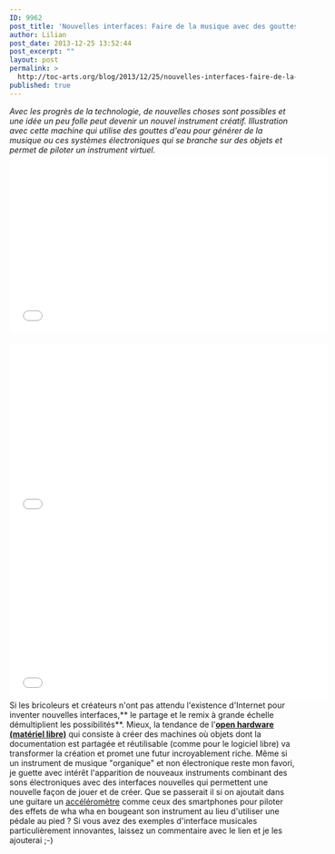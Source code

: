 ```yaml
---
ID: 9962
post_title: 'Nouvelles interfaces: Faire de la musique avec des gouttes d&rsquo;eau ou des bananes'
author: Lilian
post_date: 2013-12-25 13:52:44
post_excerpt: ""
layout: post
permalink: >
  http://toc-arts.org/blog/2013/12/25/nouvelles-interfaces-faire-de-la-musique-avec-des-gouttes-deau-ou-des-bananes/
published: true
---
```

*Avec les progrès de la technologie, de nouvelles choses sont possibles et une idée un peu folle peut devenir un nouvel instrument créatif. Illustration avec cette machine qui utilise des gouttes d'eau pour générer de la musique ou ces systèmes électroniques qui se branche sur des objets et permet de piloter un instrument virtuel.*   <iframe src="//www.youtube.com/embed/6-Tzn4huUAE" width="560" height="315" frameborder="0" allowfullscreen="allowfullscreen"></iframe>   <iframe src="//www.youtube.com/embed/K4Y_M4GpyOM" width="560" height="315" frameborder="0" allowfullscreen="allowfullscreen"></iframe> <iframe src="//www.youtube.com/embed/bVJdXlP8cQY" width="560" height="315" frameborder="0" allowfullscreen="allowfullscreen"></iframe> Si les bricoleurs et créateurs n'ont pas attendu l'existence d'Internet pour inventer nouvelles interfaces,** le partage et le remix à grande échelle démultiplient les possibilités**. Mieux, la tendance de l'**[open hardware (matériel libre)][1]** qui consiste à créer des machines où objets dont la documentation est partagée et réutilisable (comme pour le logiciel libre) va transformer la création et promet une futur incroyablement riche. Même si un instrument de musique "organique" et non électronique reste mon favori, je guette avec intérêt l'apparition de nouveaux instruments combinant des sons électroniques avec des interfaces nouvelles qui permettent une nouvelle façon de jouer et de créer. Que se passerait il si on ajoutait dans une guitare un [accéléromètre][2] comme ceux des smartphones pour piloter des effets de wha wha en bougeant son instrument au lieu d'utiliser une pédale au pied ? Si vous avez des exemples d'interface musicales particulièrement innovantes, laissez un commentaire avec le lien et je les ajouterai ;-)

 [1]: https://fr.wikipedia.org/wiki/Mat%C3%A9riel_libre
 [2]: https://fr.wikipedia.org/wiki/Acc%C3%A9l%C3%A9rom%C3%A8tre#Produits_.C2.AB_grand_public_.C2.BB_utilisant_l.27acc.C3.A9l.C3.A9rom.C3.A8tre